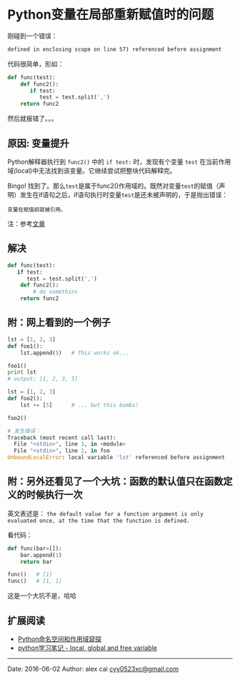 # Python变量在局部重新赋值时的问题

刚碰到一个错误：

```sh
defined in enclosing scope on line 57) referenced before assignment
```

代码很简单，形如：

```python
def func(test):
    def func2():
       if test:
          test = test.split(',')
    return func2
```

然后就报错了。。。

## 原因: 变量提升

Python解释器执行到 `func2()` 中的 `if test:` 时，发现有个变量 `test` 在当前作用域(local)中无法找到该变量。它继续尝试把整块代码解释完。

Bingo! 找到了。那么`test`是属于func2()作用域的。既然对变量`test`的赋值（声明）发生在if语句之后，if语句执行时变量`test`是还未被声明的，于是抛出错误：

`变量在赋值前就被引用。`

注：参考[文章](http://blog.cipherc.com/2015/04/25/python_namespace_and_scope/#assignment-rule)

## 解决

```python
def func(test):
   if test:
      test = test.split(',')
    def func2():
        # do somethins
    return func2
```

## 附：网上看到的一个例子

```python
lst = [1, 2, 3]
def foo1():
    lst.append(5)   # This works ok...

foo1()
print lst
# output: [1, 2, 3, 5]

lst = [1, 2, 3]
def foo2():
    lst += [5]      # ... but this bombs!

foo2()

# 发生错误：
Traceback (most recent call last):
  File "<stdin>", line 1, in <module>
  File "<stdin>", line 2, in foo
UnboundLocalError: local variable 'lst' referenced before assignment
```

## 附：另外还看见了一个大坑：函数的默认值只在函数定义的时候执行一次

英文表述是：
`the default value for a function argument is only evaluated once, at the time that the function is defined.`

看代码：

```python
def func(bar=[]):
    bar.append(1)
    return bar

func()   # [1]
func()   # [1, 1]
```

这是一个大坑不是，哈哈

## 扩展阅读

- [Python命名空间和作用域窥探](http://blog.cipherc.com/2015/04/25/python_namespace_and_scope/)
- [python学习笔记 - local, global and free variable](http://www.jianshu.com/p/e1fd4f14136a)

---------

Date: 2016-06-02  Author: alex cai <cyy0523xc@gmail.com>
